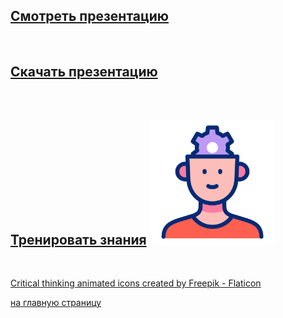 

## [Смотреть презентацию](1_Allergy-1.md)
<br/>

## [Скачать презентацию](1_Allergy-2.md)
<br/>

## [Тренировать знания](1_Allergy-3.md) <img src="./critical-thinking.gif" alt="drawing" width="200"/>
<br/>

<a href="https://www.flaticon.com/free-animated-icons/critical-thinking" title="critical thinking animated icons">Critical thinking animated icons created by Freepik - Flaticon</a>




[на главную страницу](README.md)
